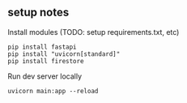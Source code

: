 ## setup notes

Install modules (TODO: setup requirements.txt, etc)

```
pip install fastapi
pip install "uvicorn[standard]"
pip install firestore
```

Run dev server locally

```
uvicorn main:app --reload
```
